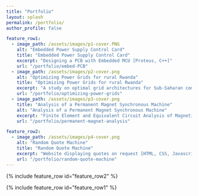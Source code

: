```yaml
---
title: "Portfolio"
layout: splash
permalink: /portfolio/
author_profile: false

feature_row1:
  - image_path: /assets/images/p1-cover.PNG
    alt: "Embedded Power Supply Control Card"
    title: "Embedded Power Supply Control Card"
    excerpt: "Designing a PCB with Embedded MCU [Proteus, C++]"
    url: "/portfolio/embed-PCB"
  - image_path: /assets/images/p2-cover.png
    alt: "Optimizing Power Grids for rural Rwanda"
    title: "Optimizing Power Grids for rural Rwanda"
    excerpt: "A study on optimal grid architectures for Sub-Saharan communities [HOMER]"
    url: "/portfolio/optimizing-power-grids"
  - image_path: /assets/images/p3-cover.png
    title: "Analysis of a Permanent Magnet Synchronous Machine"
    alt: "Analysis of a Permanent Magnet Synchronous Machine"
    excerpt: "Finite Element and Equivalent Circuit Analysis of Magnetic Rotors [FEMM, MATLAB]"
    url: "/portfolio/permanent-magnet-analysis"

feature_row2:
  - image_path: /assets/images/p4-cover.png
    alt: "Random Quote Machine"
    title: "Random Quote Machine"
    excerpt: "Website displaying quotes on request [HTML, CSS, Javascript]"
    url: "/portfolio/random-quote-machine"
---
```



<!-- {% include feature_row id="feature_row3" %} -->

{% include feature_row id="feature_row2" %}

{% include feature_row id="feature_row1" %}